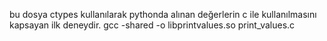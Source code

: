 bu dosya ctypes kullanılarak pythonda alınan değerlerin c ile kullanılmasını kapsayan ilk deneydir.
gcc -shared -o libprintvalues.so print_values.c

